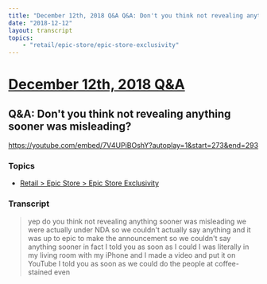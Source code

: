 ```yaml
---
title: "December 12th, 2018 Q&A Q&A: Don't you think not revealing anything sooner was misleading?"
date: "2018-12-12"
layout: transcript
topics:
    - "retail/epic-store/epic-store-exclusivity"
---
```

# [December 12th, 2018 Q&A](../2018-12-12.md)
## Q&A: Don't you think not revealing anything sooner was misleading?
https://youtube.com/embed/7V4UPiBOshY?autoplay=1&start=273&end=293

### Topics
* [Retail > Epic Store > Epic Store Exclusivity](../topics/retail/epic-store/epic-store-exclusivity.md)

### Transcript

> yep do you think not revealing anything sooner was misleading we were actually under NDA so we couldn't actually say anything and it was up to epic to make the announcement so we couldn't say anything sooner in fact I told you as soon as I could I was literally in my living room with my iPhone and I made a video and put it on YouTube I told you as soon as we could do the people at coffee-stained even
